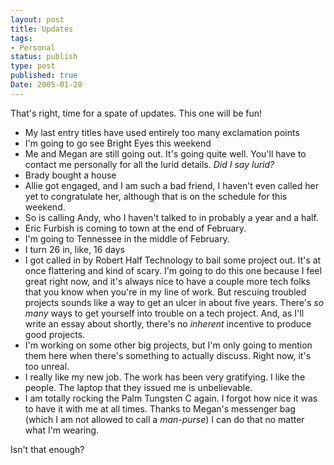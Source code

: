 ```yaml
---
layout: post
title: Updates
tags:
- Personal
status: publish
type: post
published: true
Date: 2005-01-28
---
```

That's right, time for a spate of updates.  This one will be fun!

* My last entry titles have used entirely too many exclamation points
* I'm going to go see Bright Eyes this weekend
* Me and Megan are still going out.  It's going quite well.  You'll have to contact me personally for all the lurid details.  _Did I say lurid?_
* Brady bought a house
* Allie got engaged, and I am such a bad friend, I haven't even called her yet to congratulate her, although that is on the schedule for this weekend.
* So is calling Andy, who I haven't talked to in probably a year and a half.
* Eric Furbish is coming to town at the end of February.
* I'm going to Tennessee in the middle of February.
* I turn 26 in, like, 16 days
* I got called in by Robert Half Technology to bail some project out.  It's at once flattering and kind of scary.  I'm going to do this one because I feel great right now, and it's always nice to have a couple more tech folks that you know when you're in my line of work.  But rescuing troubled projects sounds like a way to get an ulcer in about five years.  There's *so many* ways to get yourself into trouble on a tech project.  And, as I'll write an essay about shortly, there's no _inherent_ incentive to produce good projects.
* I'm working on some other big projects, but I'm only going to mention them here when there's something to actually discuss.  Right now, it's too unreal.
* I really like my new job.  The work has been very gratifying.  I like the people.  The laptop that they issued me is unbelievable.
* I am totally rocking the Palm Tungsten C again.  I forgot how nice it was to have it with me at all times.  Thanks to Megan's messenger bag (which I am not allowed to call a _man-purse_) I can do that no matter what I'm wearing.

Isn't that enough?
